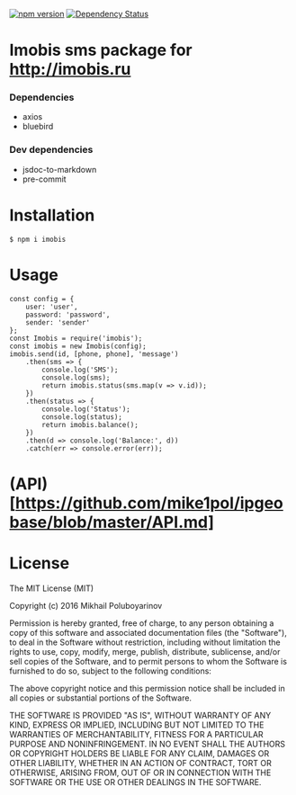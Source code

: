 [![npm version](https://badge.fury.io/js/imobis.svg)](https://badge.fury.io/js/imobis)
[![Dependency Status](https://david-dm.org/mike1pol/imobis.svg)](https://david-dm.org/mike1pol/imobis)
# Imobis sms package for http://imobis.ru

### Dependencies
* axios
* bluebird

### Dev dependencies
* jsdoc-to-markdown
* pre-commit

# Installation
`$ npm i imobis`

# Usage
```
const config = {
    user: 'user',
    password: 'password',
    sender: 'sender'
};
const Imobis = require('imobis');
const imobis = new Imobis(config);
imobis.send(id, [phone, phone], 'message')
    .then(sms => {
        console.log('SMS');
        console.log(sms);
        return imobis.status(sms.map(v => v.id));
    })
    .then(status => {
        console.log('Status');
        console.log(status);
        return imobis.balance();
    })
    .then(d => console.log('Balance:', d))
    .catch(err => console.error(err));
```

# (API)[https://github.com/mike1pol/ipgeobase/blob/master/API.md]


# License

The MIT License (MIT)

Copyright (c) 2016 Mikhail Poluboyarinov

Permission is hereby granted, free of charge, to any person obtaining a copy
of this software and associated documentation files (the "Software"), to deal
in the Software without restriction, including without limitation the rights
to use, copy, modify, merge, publish, distribute, sublicense, and/or sell
copies of the Software, and to permit persons to whom the Software is
furnished to do so, subject to the following conditions:

The above copyright notice and this permission notice shall be included in all
copies or substantial portions of the Software.

THE SOFTWARE IS PROVIDED "AS IS", WITHOUT WARRANTY OF ANY KIND, EXPRESS OR
IMPLIED, INCLUDING BUT NOT LIMITED TO THE WARRANTIES OF MERCHANTABILITY,
FITNESS FOR A PARTICULAR PURPOSE AND NONINFRINGEMENT. IN NO EVENT SHALL THE
AUTHORS OR COPYRIGHT HOLDERS BE LIABLE FOR ANY CLAIM, DAMAGES OR OTHER
LIABILITY, WHETHER IN AN ACTION OF CONTRACT, TORT OR OTHERWISE, ARISING FROM,
OUT OF OR IN CONNECTION WITH THE SOFTWARE OR THE USE OR OTHER DEALINGS IN THE
SOFTWARE.
